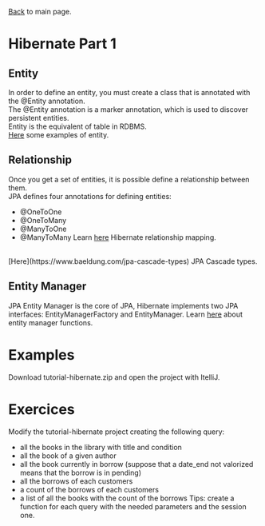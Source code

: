 [Back](../README.md) to main page.

# Hibernate Part 1

## Entity

In order to define an entity, you must create a class that is annotated with the @Entity annotation.<br/>
The @Entity annotation is a marker annotation, which is used to discover persistent entities.<br/>
Entity is the equivalent of table in RDBMS.<br/>
[Here](https://www.javatpoint.com/hibernate-with-annotation) some examples of entity. 

## Relationship

Once you get a set of entities, it is possible define a relationship between them.<br/>
JPA defines four annotations for defining entities:
 - @OneToOne
 - @OneToMany
 - @ManyToOne
 - @ManyToMany
Learn [here](https://stackabuse.com/a-guide-to-jpa-with-hibernate-relationship-mapping/) Hibernate relationship mapping. 
<br/>
[Here](https://www.baeldung.com/jpa-cascade-types) JPA Cascade types.<br/>

## Entity Manager

JPA Entity Manager is the core of JPA, Hibernate implements two JPA interfaces: EntityManagerFactory and EntityManager.
Learn [here](https://www.journaldev.com/17379/jpa-entitymanager-hibernate) about entity manager functions.

# Examples

Download tutorial-hibernate.zip and open the project with ItelliJ. 

# Exercices

Modify the tutorial-hibernate project creating the following query:
 - all the books in the library with title and condition
 - all the book of a given author
 - all the book currently in borrow (suppose that a date_end not valorized means that the borrow is in pending)
 - all the borrows of each customers
 - a count of the borrows of each customers
 - a list of all the books with the count of the borrows
Tips: create a function for each query with the needed parameters and the session one.

